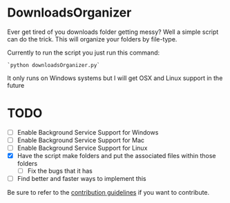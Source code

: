 # DownloadsOrganizer
Ever get tired of you downloads folder getting messy? Well a simple script can do the trick. This will organize your folders by file-type.


Currently to run the script you just run this command:

    `python downloadsOrganizer.py`

It only runs on Windows systems but I will get OSX and Linux support in the future


# TODO
- [ ] Enable Background Service Support for Windows
- [ ] Enable Background Service Support for Mac
- [ ] Enable Background Service Support for Linux
- [x] Have the script make folders and put the associated files within those folders
    - [ ] Fix the bugs that it has
- [ ] Find better and faster ways to implement this

Be sure to refer to the [contribution guidelines](http://github.com/Toltar/DownloadsOrganizer/CONTRIBUTING.md) if you want to contribute.
